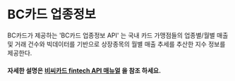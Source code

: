 # BC카드 업종정보

 BC카드가 제공하는 'BC카드 업종정보 API' 는 국내 카드 가맹점들의 업종별/월별 매출 및 거래 건수와 빅데이터를 기반으로 상장종목의 월별 매출 추세를 추산한 지수 정보를 제공한다.

####  자세한 설명은 [비씨카드 fintech API 매뉴얼](https://developers.koscom.co.kr/resources/documentation/20171115_BCCard%20fintech%20API_renewal.pdf) 을 참조 하세요.



